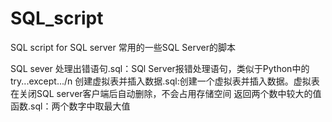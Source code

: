 # SQL_script
SQL script for SQL  server  常用的一些SQL Server的脚本

SQL sever 处理出错语句.sql：SQl Server报错处理语句，类似于Python中的try...except.../n
创建虚拟表并插入数据.sql:创建一个虚拟表并插入数据。虚拟表在关闭SQL server客户端后自动删除，不会占用存储空间
返回两个数中较大的值函数.sql：两个数字中取最大值
